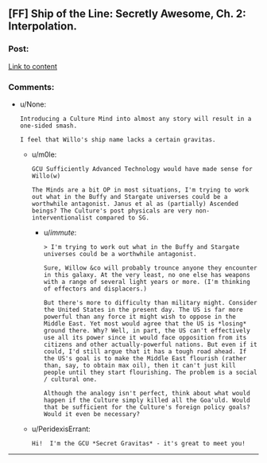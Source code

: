## [FF] Ship of the Line: Secretly Awesome, Ch. 2: Interpolation.

### Post:

[Link to content](https://www.fanfiction.net/s/11338629/2/Ship-of-the-Line-Secretly-Awesome)

### Comments:

- u/None:
  ```
  Introducing a Culture Mind into almost any story will result in a one-sided smash.

  I feel that Willo's ship name lacks a certain gravitas.
  ```

  - u/m0le:
    ```
    GCU Sufficiently Advanced Technology would have made sense for Willo(w)

    The Minds are a bit OP in most situations, I'm trying to work out what in the Buffy and Stargate universes could be a worthwhile antagonist. Janus et al as (partially) Ascended beings? The Culture's post physicals are very non-interventionalist compared to SG.
    ```

    - u/_immute_:
      ```
      > I'm trying to work out what in the Buffy and Stargate universes could be a worthwhile antagonist.

      Sure, Willow &co will probably trounce anyone they encounter in this galaxy. At the very least, no one else has weapons with a range of several light years or more. (I'm thinking of effectors and displacers.)

      But there's more to difficulty than military might. Consider the United States in the present day. The US is far more powerful than any force it might wish to oppose in the Middle East. Yet most would agree that the US is *losing* ground there. Why? Well, in part, the US can't effectively use all its power since it would face opposition from its citizens and other actually-powerful nations. But even if it could, I'd still argue that it has a tough road ahead. If the US's goal is to make the Middle East flourish (rather than, say, to obtain max oil), then it can't just kill people until they start flourishing. The problem is a social / cultural one.

      Although the analogy isn't perfect, think about what would happen if the Culture simply killed all the Goa'uld. Would that be sufficient for the Culture's foreign policy goals? Would it even be necessary?
      ```

  - u/PeridexisErrant:
    ```
    Hi!  I'm the GCU *Secret Gravitas* - it's great to meet you!
    ```

---

